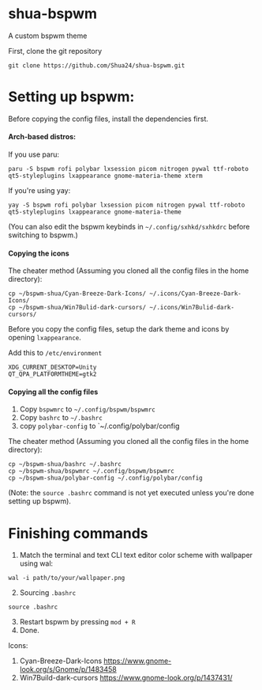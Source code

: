 # shua-bspwm
A custom bspwm theme

First, clone the git repository
```
git clone https://github.com/Shua24/shua-bspwm.git
```
# Setting up bspwm:

Before copying the config files, install the dependencies first.
#### Arch-based distros:
If you use paru:
```
paru -S bspwm rofi polybar lxsession picom nitrogen pywal ttf-roboto qt5-styleplugins lxappearance gnome-materia-theme xterm
```
If you're using yay:
```
yay -S bspwm rofi polybar lxsession picom nitrogen pywal ttf-roboto qt5-styleplugins lxappearance gnome-materia-theme
```
(You can also edit the bspwm keybinds in `~/.config/sxhkd/sxhkdrc` before switching to bspwm.)

#### Copying the icons
The cheater method (Assuming you cloned all the config files in the home directory):
```
cp ~/bspwm-shua/Cyan-Breeze-Dark-Icons/ ~/.icons/Cyan-Breeze-Dark-Icons/
cp ~/bspwm-shua/Win7Bulid-dark-cursors/ ~/.icons/Win7Bulid-dark-cursors/
```
Before you copy the config files, setup the dark theme and icons by opening `lxappearance`. 

Add this to `/etc/environment`
```
XDG_CURRENT_DESKTOP=Unity
QT_QPA_PLATFORMTHEME=gtk2
```

#### Copying all the config files

1) Copy `bspwmrc` to `~/.config/bspwm/bspwmrc`
2) Copy `bashrc` to `~/.bashrc`
3) copy `polybar-config` to `~/.config/polybar/config

The cheater method (Assuming you cloned all the config files in the home directory):
```
cp ~/bspwm-shua/bashrc ~/.bashrc
cp ~/bspwm-shua/bspwmrc ~/.config/bspwm/bspwmrc
cp ~/bspwm-shua/polybar-config ~/.config/polybar/config
```

(Note: the `source .bashrc` command is not yet executed unless you're done setting up bspwm).

# Finishing commands

1) Match the terminal and text CLI text editor color scheme with  wallpaper using wal:
```
wal -i path/to/your/wallpaper.png
```

2) Sourcing `.bashrc`
```
source .bashrc
```
3) Restart bspwm by pressing `mod + R`
4) Done.

Icons:
1) Cyan-Breeze-Dark-Icons https://www.gnome-look.org/s/Gnome/p/1483458
2) Win7Build-dark-cursors https://www.gnome-look.org/p/1437431/
